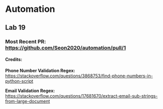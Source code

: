 # Automation 

## Lab 19

### Most Recent PR: https://github.com/Seon2020/automation/pull/1

#### Credits:  
**Phone Number Validation Regex:**
https://stackoverflow.com/questions/3868753/find-phone-numbers-in-python-script

**Email Validation Regex:**
https://stackoverflow.com/questions/17681670/extract-email-sub-strings-from-large-document
